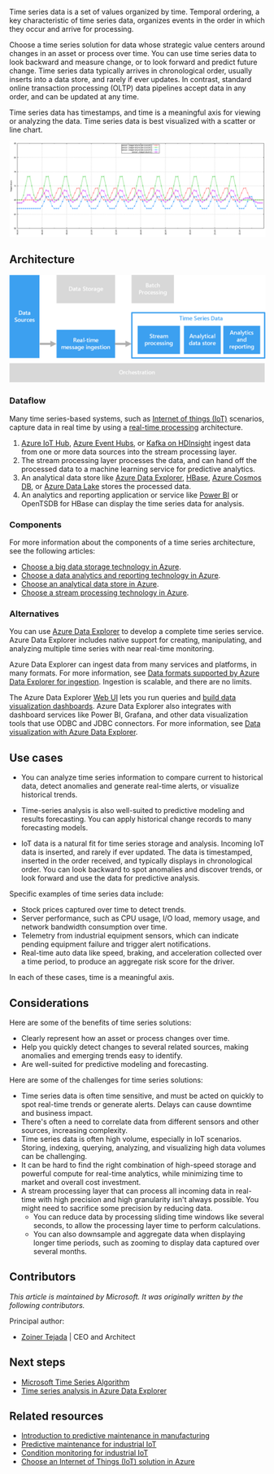 <!-- cSpell:ignore downsample TSDB -->
Time series data is a set of values organized by time. Temporal ordering, a key characteristic of time series data, organizes events in the order in which they occur and arrive for processing.

Choose a time series solution for data whose strategic value centers around changes in an asset or process over time. You can use time series data to look backward and measure change, or to look forward and predict future change.
Time series data typically arrives in chronological order, usually inserts into a data store, and rarely if ever updates. In contrast, standard online transaction processing (OLTP) data pipelines accept data in any order, and can be updated at any time.

Time series data has timestamps, and time is a meaningful axis for viewing or analyzing the data. Time series data is best visualized with a scatter or line chart.

![Screenshot showing time series data visualized in a line chart.](./images/time-series-chart.png)

## Architecture

![Screenshot showing typical time series data flow.](./images/time-series-insights.png)

### Dataflow

Many time series-based systems, such as [Internet of things (IoT)](../big-data/index.yml#internet-of-things-iot) scenarios, capture data in real time by using a [real-time processing](../big-data/real-time-processing.yml) architecture.

1. [Azure IoT Hub](/azure/iot-hub), [Azure Event Hubs](/azure/event-hubs), or [Kafka on HDInsight](/azure/hdinsight/kafka/apache-kafka-introduction) ingest data from one or more data sources into the stream processing layer.
1. The stream processing layer processes the data, and can hand off the processed data to a machine learning service for predictive analytics.
1. An analytical data store like [Azure Data Explorer](https://azure.microsoft.com/services/data-explorer), [HBase](/azure/hdinsight/hbase/apache-hbase-overview), [Azure Cosmos DB](/azure/cosmos-db), or [Azure Data Lake](https://azure.microsoft.com/services/storage/data-lake-storage) stores the processed data.
1. An analytics and reporting application or service like [Power BI](https://powerbi.microsoft.com) or OpenTSDB for HBase can display the time series data for analysis.

### Components

For more information about the components of a time series architecture, see the following articles:

- [Choose a big data storage technology in Azure](../technology-choices/data-storage.md).
- [Choose a data analytics and reporting technology in Azure](../technology-choices/analysis-visualizations-reporting.md).
- [Choose an analytical data store in Azure](../technology-choices/analytical-data-stores.md).
- [Choose a stream processing technology in Azure](../technology-choices/stream-processing.md).

### Alternatives

You can use [Azure Data Explorer](/azure/data-explorer/time-series-analysis) to develop a complete time series service. Azure Data Explorer includes native support for creating, manipulating, and analyzing multiple time series with near real-time monitoring.

Azure Data Explorer can ingest data from many services and platforms, in many formats. For more information, see [Data formats supported by Azure Data Explorer for ingestion](/azure/data-explorer/ingestion-supported-formats). Ingestion is scalable, and there are no limits.

The Azure Data Explorer [Web UI](/azure/data-explorer/web-query-data) lets you run queries and [build data visualization dashboards](/azure/data-explorer/azure-data-explorer-dashboards). Azure Data Explorer also integrates with dashboard services like Power BI, Grafana, and other data visualization tools that use ODBC and JDBC connectors. For more information, see [Data visualization with Azure Data Explorer](/azure/data-explorer/viz-overview).

## Use cases

- You can analyze time series information to compare current to historical data, detect anomalies and generate real-time alerts, or visualize historical trends.

- Time-series analysis is also well-suited to predictive modeling and results forecasting. You can apply historical change records to many forecasting models.

- IoT data is a natural fit for time series storage and analysis. Incoming IoT data is inserted, and rarely if ever updated. The data is timestamped, inserted in the order received, and typically displays in chronological order. You can look backward to spot anomalies and discover trends, or look forward and use the data for predictive analysis.

Specific examples of time series data include:

- Stock prices captured over time to detect trends.
- Server performance, such as CPU usage, I/O load, memory usage, and network bandwidth consumption over time.
- Telemetry from industrial equipment sensors, which can indicate pending equipment failure and trigger alert notifications.
- Real-time auto data like speed, braking, and acceleration collected over a time period, to produce an aggregate risk score for the driver.

In each of these cases, time is a meaningful axis.

## Considerations

Here are some of the benefits of time series solutions:

- Clearly represent how an asset or process changes over time.
- Help you quickly detect changes to several related sources, making anomalies and emerging trends easy to identify.
- Are well-suited for predictive modeling and forecasting.

Here are some of the challenges for time series solutions:

- Time series data is often time sensitive, and must be acted on quickly to spot real-time trends or generate alerts. Delays can cause downtime and business impact.
- There's often a need to correlate data from different sensors and other sources, increasing complexity.
- Time series data is often high volume, especially in IoT scenarios. Storing, indexing, querying, analyzing, and visualizing high data volumes can be challenging.
- It can be hard to find the right combination of high-speed storage and powerful compute for real-time analytics, while minimizing time to market and overall cost investment.
- A stream processing layer that can process all incoming data in real-time with high precision and high granularity isn't always possible. You might need to sacrifice some precision by reducing data.
  - You can reduce data by processing sliding time windows like several seconds, to allow the processing layer time to perform calculations.
  - You can also downsample and aggregate data when displaying longer time periods, such as zooming to display data captured over several months.

## Contributors

*This article is maintained by Microsoft. It was originally written by the following contributors.*

Principal author:

- [Zoiner Tejada](https://www.linkedin.com/in/zoinertejada) | CEO and Architect

## Next steps

- [Microsoft Time Series Algorithm](/analysis-services/data-mining/microsoft-time-series-algorithm)
- [Time series analysis in Azure Data Explorer](/azure/data-explorer/time-series-analysis)

## Related resources

- [Introduction to predictive maintenance in manufacturing](../../industries/manufacturing/predictive-maintenance-overview.yml)
- [Predictive maintenance for industrial IoT](../../solution-ideas/articles/iot-predictive-maintenance.yml)
- [Condition monitoring for industrial IoT](../../solution-ideas/articles/condition-monitoring.yml)
- [Choose an Internet of Things (IoT) solution in Azure](../../example-scenario/iot/iot-central-iot-hub-cheat-sheet.yml)
